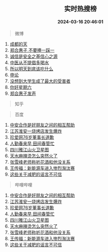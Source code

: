 <div align="center"><h2>实时热搜榜</h2><h4>2024-03-16 20:46:01</h4></div>

> 微博  

1. [成都的天](https://s.weibo.com/weibo?q=%E6%88%90%E9%83%BD%E7%9A%84%E5%A4%A9&t=31&band_rank=1&Refer=top)<br />
2. [郑合惠子 不要捧一踩一](https://s.weibo.com/weibo?q=%E9%83%91%E5%90%88%E6%83%A0%E5%AD%90%20%E4%B8%8D%E8%A6%81%E6%8D%A7%E4%B8%80%E8%B8%A9%E4%B8%80&t=31&band_rank=2&Refer=top)<br />
3. [诚信是安全之基信心之源](https://s.weibo.com/weibo?q=%23%E8%AF%9A%E4%BF%A1%E6%98%AF%E5%AE%89%E5%85%A8%E4%B9%8B%E5%9F%BA%E4%BF%A1%E5%BF%83%E4%B9%8B%E6%BA%90%23&t=31&band_rank=3&Refer=top)<br />
4. [中医从不提倡多喝水](https://s.weibo.com/weibo?q=%23%E4%B8%AD%E5%8C%BB%E4%BB%8E%E4%B8%8D%E6%8F%90%E5%80%A1%E5%A4%9A%E5%96%9D%E6%B0%B4%23&t=31&band_rank=4&Refer=top)<br />
5. [所以明天到底该吃什么](https://s.weibo.com/weibo?q=%23%E6%89%80%E4%BB%A5%E6%98%8E%E5%A4%A9%E5%88%B0%E5%BA%95%E8%AF%A5%E5%90%83%E4%BB%80%E4%B9%88%23&t=31&band_rank=5&Refer=top)<br />
6. [申论](https://s.weibo.com/weibo?q=%E7%94%B3%E8%AE%BA&t=31&band_rank=6&Refer=top)<br />
7. [没想到大学生成了最大的受害者](https://s.weibo.com/weibo?q=%E6%B2%A1%E6%83%B3%E5%88%B0%E5%A4%A7%E5%AD%A6%E7%94%9F%E6%88%90%E4%BA%86%E6%9C%80%E5%A4%A7%E7%9A%84%E5%8F%97%E5%AE%B3%E8%80%85&t=31&band_rank=7&Refer=top)<br />
8. [你好星期六](https://s.weibo.com/weibo?q=%E4%BD%A0%E5%A5%BD%E6%98%9F%E6%9C%9F%E5%85%AD&t=31&band_rank=8&Refer=top)<br />
9. [郑合惠子发声](https://s.weibo.com/weibo?q=%23%E9%83%91%E5%90%88%E6%83%A0%E5%AD%90%E5%8F%91%E5%A3%B0%23&t=31&band_rank=9&Refer=top)<br />

> 知乎  


> 百度  

1. [中安合作是好朋友之间的相互帮助](https://www.baidu.com/s?wd=%E4%B8%AD%E5%AE%89%E5%90%88%E4%BD%9C%E6%98%AF%E5%A5%BD%E6%9C%8B%E5%8F%8B%E4%B9%8B%E9%97%B4%E7%9A%84%E7%9B%B8%E4%BA%92%E5%B8%AE%E5%8A%A9&sa=fyb_news&rsv_dl=fyb_news)<br />
2. [江苏淮安一烧烤店发生爆炸](https://www.baidu.com/s?wd=%E6%B1%9F%E8%8B%8F%E6%B7%AE%E5%AE%89%E4%B8%80%E7%83%A7%E7%83%A4%E5%BA%97%E5%8F%91%E7%94%9F%E7%88%86%E7%82%B8&sa=fyb_news&rsv_dl=fyb_news)<br />
3. [珍爱网76岁董事长道歉](https://www.baidu.com/s?wd=%E7%8F%8D%E7%88%B1%E7%BD%9176%E5%B2%81%E8%91%A3%E4%BA%8B%E9%95%BF%E9%81%93%E6%AD%89&sa=fyb_news&rsv_dl=fyb_news)<br />
4. [人勤春来早 田间春管忙](https://www.baidu.com/s?wd=%E4%BA%BA%E5%8B%A4%E6%98%A5%E6%9D%A5%E6%97%A9+%E7%94%B0%E9%97%B4%E6%98%A5%E7%AE%A1%E5%BF%99&sa=fyb_news&rsv_dl=fyb_news)<br />
5. [四川雅江山火卫星图](https://www.baidu.com/s?wd=%E5%9B%9B%E5%B7%9D%E9%9B%85%E6%B1%9F%E5%B1%B1%E7%81%AB%E5%8D%AB%E6%98%9F%E5%9B%BE&sa=fyb_news&rsv_dl=fyb_news)<br />
6. [天水麻辣烫怎么突然火了](https://www.baidu.com/s?wd=%E5%A4%A9%E6%B0%B4%E9%BA%BB%E8%BE%A3%E7%83%AB%E6%80%8E%E4%B9%88%E7%AA%81%E7%84%B6%E7%81%AB%E4%BA%86&sa=fyb_news&rsv_dl=fyb_news)<br />
7. [张雪峰老师称听花酒和他没关系](https://www.baidu.com/s?wd=%E5%BC%A0%E9%9B%AA%E5%B3%B0%E8%80%81%E5%B8%88%E7%A7%B0%E5%90%AC%E8%8A%B1%E9%85%92%E5%92%8C%E4%BB%96%E6%B2%A1%E5%85%B3%E7%B3%BB&sa=fyb_news&rsv_dl=fyb_news)<br />
8. [王传福：新能源车进入惨烈淘汰赛](https://www.baidu.com/s?wd=%E7%8E%8B%E4%BC%A0%E7%A6%8F%EF%BC%9A%E6%96%B0%E8%83%BD%E6%BA%90%E8%BD%A6%E8%BF%9B%E5%85%A5%E6%83%A8%E7%83%88%E6%B7%98%E6%B1%B0%E8%B5%9B&sa=fyb_news&rsv_dl=fyb_news)<br />
9. [这些关于减肥的谣言不可信](https://www.baidu.com/s?wd=%E8%BF%99%E4%BA%9B%E5%85%B3%E4%BA%8E%E5%87%8F%E8%82%A5%E7%9A%84%E8%B0%A3%E8%A8%80%E4%B8%8D%E5%8F%AF%E4%BF%A1&sa=fyb_news&rsv_dl=fyb_news)<br />

> 哔哩哔哩  

1. [中安合作是好朋友之间的相互帮助](https://www.baidu.com/s?wd=%E4%B8%AD%E5%AE%89%E5%90%88%E4%BD%9C%E6%98%AF%E5%A5%BD%E6%9C%8B%E5%8F%8B%E4%B9%8B%E9%97%B4%E7%9A%84%E7%9B%B8%E4%BA%92%E5%B8%AE%E5%8A%A9&sa=fyb_news&rsv_dl=fyb_news)<br />
2. [江苏淮安一烧烤店发生爆炸](https://www.baidu.com/s?wd=%E6%B1%9F%E8%8B%8F%E6%B7%AE%E5%AE%89%E4%B8%80%E7%83%A7%E7%83%A4%E5%BA%97%E5%8F%91%E7%94%9F%E7%88%86%E7%82%B8&sa=fyb_news&rsv_dl=fyb_news)<br />
3. [珍爱网76岁董事长道歉](https://www.baidu.com/s?wd=%E7%8F%8D%E7%88%B1%E7%BD%9176%E5%B2%81%E8%91%A3%E4%BA%8B%E9%95%BF%E9%81%93%E6%AD%89&sa=fyb_news&rsv_dl=fyb_news)<br />
4. [人勤春来早 田间春管忙](https://www.baidu.com/s?wd=%E4%BA%BA%E5%8B%A4%E6%98%A5%E6%9D%A5%E6%97%A9+%E7%94%B0%E9%97%B4%E6%98%A5%E7%AE%A1%E5%BF%99&sa=fyb_news&rsv_dl=fyb_news)<br />
5. [四川雅江山火卫星图](https://www.baidu.com/s?wd=%E5%9B%9B%E5%B7%9D%E9%9B%85%E6%B1%9F%E5%B1%B1%E7%81%AB%E5%8D%AB%E6%98%9F%E5%9B%BE&sa=fyb_news&rsv_dl=fyb_news)<br />
6. [天水麻辣烫怎么突然火了](https://www.baidu.com/s?wd=%E5%A4%A9%E6%B0%B4%E9%BA%BB%E8%BE%A3%E7%83%AB%E6%80%8E%E4%B9%88%E7%AA%81%E7%84%B6%E7%81%AB%E4%BA%86&sa=fyb_news&rsv_dl=fyb_news)<br />
7. [张雪峰老师称听花酒和他没关系](https://www.baidu.com/s?wd=%E5%BC%A0%E9%9B%AA%E5%B3%B0%E8%80%81%E5%B8%88%E7%A7%B0%E5%90%AC%E8%8A%B1%E9%85%92%E5%92%8C%E4%BB%96%E6%B2%A1%E5%85%B3%E7%B3%BB&sa=fyb_news&rsv_dl=fyb_news)<br />
8. [王传福：新能源车进入惨烈淘汰赛](https://www.baidu.com/s?wd=%E7%8E%8B%E4%BC%A0%E7%A6%8F%EF%BC%9A%E6%96%B0%E8%83%BD%E6%BA%90%E8%BD%A6%E8%BF%9B%E5%85%A5%E6%83%A8%E7%83%88%E6%B7%98%E6%B1%B0%E8%B5%9B&sa=fyb_news&rsv_dl=fyb_news)<br />
9. [这些关于减肥的谣言不可信](https://www.baidu.com/s?wd=%E8%BF%99%E4%BA%9B%E5%85%B3%E4%BA%8E%E5%87%8F%E8%82%A5%E7%9A%84%E8%B0%A3%E8%A8%80%E4%B8%8D%E5%8F%AF%E4%BF%A1&sa=fyb_news&rsv_dl=fyb_news)<br />
